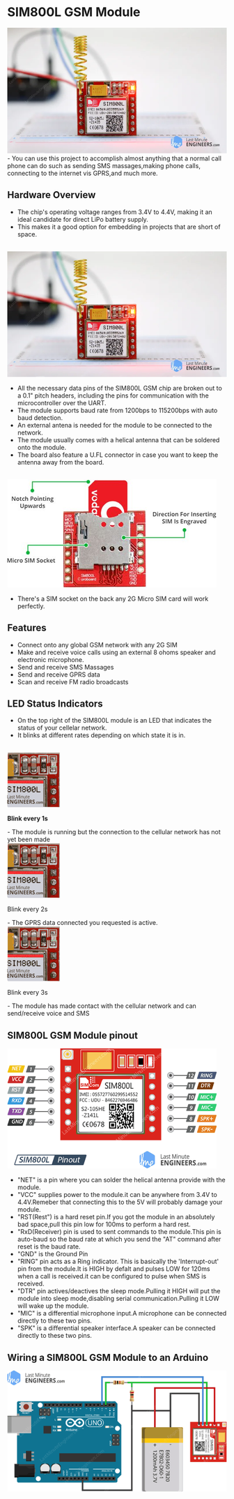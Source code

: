#  SIM800L GSM Module
<img src="IMG/GSM_Module1.png">
- You can use this project to accomplish almost anything that a normal call phone can do such as sending SMS massages,making phone calls, connecting to the internet vis GPRS,and much more.
 
 ##  Hardware Overview
 - The chip's operating voltage ranges from 3.4V to 4.4V, making it an ideal candidate for direct LiPo battery supply.
 - This makes it a good option for embedding in projects that are short of space.
 <br>
 <img src="IMG/GSM_Module1.png">

- All the necessary data pins of the SIM800L GSM chip are broken out to a 0.1" pitch headers, including the pins for communication with the microcontroller over the UART.
- The module supports baud rate from 1200bps to 115200bps with auto baud detection. 
- An external antena is needed for the module to be connected to the network.
- The module usually comes with a helical antenna that can be soldered onto the module.
- The board also feature a U.FL connector in case you want to keep the antenna away from the board.
<br>
<img src ="IMG/SIM800L-Module-Hardware-Overview-Micro-SIM-Socket-Direction-to-Insert-SIM.jpg">

- There's a SIM socket on the back any 2G Micro SIM card will work perfectly.

## Features
  - Connect onto any global GSM network with any 2G SIM
  - Make and receive voice calls using an external 8 ohoms speaker and electronic microphone. 
  - Send and receive SMS Massages
  - Send and receive GPRS data
  - Scan and receive FM radio broadcasts

  ## LED Status Indicators
  - On the top right of the SIM800L module is an LED that indicates the status of your cellelar network.
  - It blinks at different rates depending on which state it is in.
  
  <br>
  <img src="IMG/Netlight-LED-Blinking-Finding-Network-Connection.gif">
  
  <p><Strong>Blink every 1s</Strong><p>
    - The module is running but the connection to the cellular network has not yet been made 
    <br>
    <img src="IMG/Netlight-LED-Blinking-Active-GPRS-Connection.gif">
    <p>Blink every 2s</p>
    - The GPRS data connected you requested is active.
    <br>
    <img src="IMG/Netlight-LED-Blinking-Network-Connection-Established.gif">
    <p> Blink every 3s</p>
    - The module has made contact with the cellular network and can send/receive voice and SMS

    

## SIM800L GSM Module pinout
    
    
<img src="IMG/SIM800L-GSM-Module-Pinout.png">
 
 - "NET" is a pin where you can solder the helical antenna provide with the module.
 - "VCC" supplies power to the module.it can be anywhere from 3.4V to 4.4V.Remeber that connecting this to the 5V will probably damage your module.
 - "RST(Rest") is a hard reset pin.If you got the module in an absolutely bad space,pull this pin low for 100ms to perform a hard rest.
 - "RxD(Receiver) pin is used to sent commands to the module.This pin is auto-baud so the baud rate at which you send the "AT" command after reset is the baud rate.
 - "GND" is the Ground Pin
 - "RING" pin acts as a Ring indicator. This is basically the 'Interrupt-out' pin from the module.It is HIGH by defalt and pulses LOW for 120ms when a call is received.it can be configured to pulse when SMS is received.
  - "DTR" pin actives/deactives the sleep mode.Pulling it HIGH will put the module into sleep mode,disabling serial communication.Pulling it LOW will wake up the module.
  - "MIC" is a differential microphone input.A microphone can be connected directly to these two pins.
  - "SPK" is a differential speaker interface.A speaker can be connected directly to these two pins.
  ## Wiring a SIM800L GSM Module to an Arduino
  <img src="IMG/Arduino-Wiring-Fritzing-Connections-with-SIM800L-GSM-GPRS-Module-3.7V-LiPo-Battery.png">
